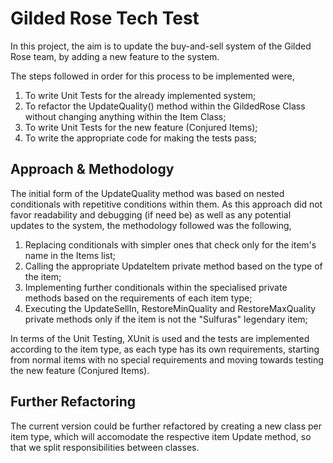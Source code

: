 # Gilded Rose Tech Test

In this project, the aim is to update the buy-and-sell system of the Gilded Rose team,
by adding a new feature to the system.

The steps followed in order for this process to be implemented were,

1. To write Unit Tests for the already implemented system;
2. To refactor the UpdateQuality() method within the GildedRose Class without changing
anything within the Item Class;
3. To write Unit Tests for the new feature (Conjured Items);
4. To write the appropriate code for making the tests pass;

## Approach & Methodology

The initial form of the UpdateQuality method was based on nested conditionals with
repetitive conditions within them. As this approach did not favor readability and
debugging (if need be) as well as any potential updates to the system, the methodology
followed was the following,

1. Replacing conditionals with simpler ones that check only for the item's name in the
Items list;
2. Calling the appropriate UpdateItem private method based on the type of the item;
3. Implementing further conditionals within the specialised private methods based on
the requirements of each item type;
4. Executing the UpdateSellIn, RestoreMinQuality and RestoreMaxQuality private methods
only if the item is not the "Sulfuras" legendary item;

In terms of the Unit Testing, XUnit is used and the tests are implemented according to
the item type, as each type has its own requirements, starting from normal items with no
special requirements and moving towards testing the new feature (Conjured Items).

## Further Refactoring

The current version could be further refactored by creating a new class per item type,
which will accomodate the respective item Update method, so that we split responsibilities
between classes.